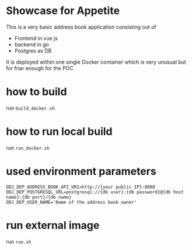 # Showcase for Appetite
This is a very basic address book application consisting out of
* Frontend in vue js
* backend in go
* Postgres as DB

It is deployed within one single Docker container which is very unusual but for friar enough for the POC

# how to build
run `build_decker.sh`

# how to run local build
run `run_docker.sh`

# used environment parameters

```
ODJ_DEP_ADDRESS_BOOK_API_URI=http://{your public IP}:8080
ODJ_DEP_POSTGRESQL_URL=postgresql://{db user}:{db password}@{db host name}:{db port}/{db name}
ODJ_DEP_USER_NAME='Name of the address book owner'
```

# run external image
run `run.sh`
